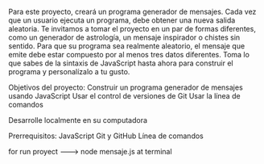 Para este proyecto, creará un programa generador de mensajes. Cada vez que un usuario ejecuta un programa, debe obtener una nueva salida aleatoria. Te invitamos a tomar el proyecto en un par de formas diferentes, como un generador de astrología, un mensaje inspirador o chistes sin sentido. Para que su programa sea realmente aleatorio, el mensaje que emite debe estar compuesto por al menos tres datos diferentes. Toma lo que sabes de la sintaxis de JavaScript hasta ahora para construir el programa y personalízalo a tu gusto.

Objetivos del proyecto:
Construir un programa generador de mensajes usando JavaScript
Usar el control de versiones de Git
Usar la línea de comandos

Desarrolle localmente en su computadora

Prerrequisitos:
JavaScript
Git y GitHub
Línea de comandos

for run proyect ---> node mensaje.js at terminal
